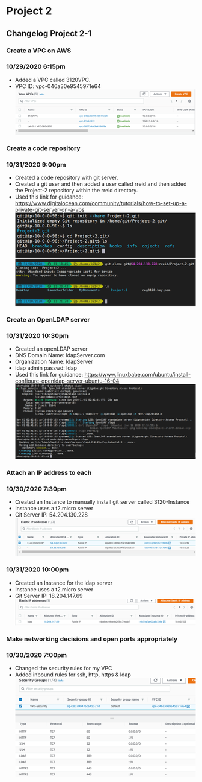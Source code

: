 # Project 2  

## Changelog Project 2-1  

### Create a VPC on AWS  

### 10/29/2020 6:15pm
 
- Added a VPC called 3120VPC.  
- VPC ID: vpc-046a30e9545971e64
![screenshot of VPC](screenshots/vpc.PNG)  

### Create a code repository

### 10/31/2020 9:00pm

- Created a code repository with git server.  
- Created a git user and then added a user called rreid and then added the Project-2 repository within the rreid directory.  
- Used this link for guidance: https://www.digitalocean.com/community/tutorials/how-to-set-up-a-private-git-server-on-a-vps  
![screenshot of local repo](screenshots/localRepo.PNG)
![screenshot of remote repo](screenshots/remoteRepo.PNG)

### Create an OpenLDAP server

### 10/31/2020 10:30pm

- Created an openLDAP server
- DNS Domain Name: ldapServer.com
- Organization Name: ldapServer
- ldap admin passwd: ldap
- Used this link for guidance: https://www.linuxbabe.com/ubuntu/install-configure-openldap-server-ubuntu-16-04
![screenshot of openLDAP Server install](screenshots/ldapp.PNG)

### Attach an IP address to each

### 10/30/2020 7:30pm

- Created an Instance to manually install git server called 3120-Instance
- Instance uses a t2.micro server
- Git Server IP: 54.204.130.228
![screenshot of instance IP](screenshots/InstanceIP.PNG)

### 10/31/2020 10:00pm

- Created an Instance for the ldap server
- Instance uses a t2.micro server
- Git Server IP: 18.204.147.69
![screenshot of ldap IP](screenshots/ldapIP.PNG)

### Make networking decisions and open ports appropriately

### 10/30/2020 7:00pm

- Changed the security rules for my VPC
- Added inbound rules for ssh, http, https & ldap
![screenshot of security rules](screenshots/InstanceSecurity.PNG)
